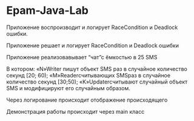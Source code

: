 # Epam-Java-Lab

Приложение воспроизводит и логирует RaceСondition и Deadlock ошибки.

Приложение решает и логирует RaceСondition и Deadlock ошибки

Приложение реализовавывает “чат”с ёмкостью в 25 SMS

В котором:
«N»Writer пишут объект SMS раз в случайное количество секунд [20; 60);
«M»Readerсчитывающих SMSраз в случайное количество секунд [30;50);
«K»Updaterсчитывают случайный объект SMS и модифицируют его случайным образом.

Через логирование происходит отображение происходящего

Демонстрация работы происходит через main класс
